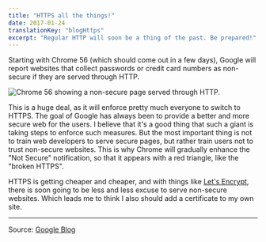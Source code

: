 ```yaml
---
title: "HTTPS all the things!"
date: 2017-01-24
translationKey: "blogHttps"
excerpt: "Regular HTTP will soon be a thing of the past. Be prepared!"
---
```

Starting with Chrome 56 (which should come out in a few days), Google will report websites that collect passwords or credit card numbers as non-secure if they are served through HTTP.

![Chrome 56 showing a non-secure page served through HTTP.](chrome56.png "Chrome 56 showing a non-secure page served through HTTP.")

This is a huge deal, as it will enforce pretty much everyone to switch to HTTPS. The goal of Google has always been to provide a better and more secure web for the users. I believe that it's a good thing that such a giant is taking steps to enforce such measures. But the most important thing is not to train web developers to serve secure pages, but rather train users not to trust non-secure websites. This is why Chrome will gradually enhance the "Not Secure" notification, so that it appears with a red triangle, like the "broken HTTPS".

HTTPS is getting cheaper and cheaper, and with things like [Let's Encrypt](https://letsencrypt.org/), there is soon going to be less and less excuse to serve non-secure websites. Which leads me to think I also should add a certificate to my own site.

---

Source: [Google Blog](https://security.googleblog.com/2016/09/moving-towards-more-secure-web.html?m=1)
